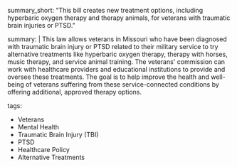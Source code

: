 summary_short: "This bill creates new treatment options, including hyperbaric oxygen therapy and therapy animals, for veterans with traumatic brain injuries or PTSD."

summary: |
  This law allows veterans in Missouri who have been diagnosed with traumatic brain injury or PTSD related to their military service to try alternative treatments like hyperbaric oxygen therapy, therapy with horses, music therapy, and service animal training. The veterans' commission can work with healthcare providers and educational institutions to provide and oversee these treatments. The goal is to help improve the health and well-being of veterans suffering from these service-connected conditions by offering additional, approved therapy options.

tags:
  - Veterans
  - Mental Health
  - Traumatic Brain Injury (TBI)
  - PTSD
  - Healthcare Policy
  - Alternative Treatments
